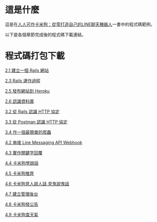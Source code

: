 # 這是什麼
這是在[人人可作卡米狗：從零打造自己的LINE聊天機器人](https://www.tenlong.com.tw/products/9789864342938)一書中的程式碼範例。

以下是各個章節完成後的程式碼下載連結。

# 程式碼打包下載
[2.1 建立一個 Rails 網站](https://github.com/etrex/everybody-can-build-kamigo-demo/archive/2.1.zip)

[2.3 Rails 運作過程](https://github.com/etrex/everybody-can-build-kamigo-demo/archive/2.3.zip)

[2.5 發布網站到 Heroku](https://github.com/etrex/everybody-can-build-kamigo-demo/archive/2.5.zip)

[2.6 認識資料庫](https://github.com/etrex/everybody-can-build-kamigo-demo/archive/2.6.zip)

[3.2 從 Rails 認識 HTTP 協定](https://github.com/etrex/everybody-can-build-kamigo-demo/archive/3.2.zip)

[3.3 從 Postman 認識 HTTP 協定](https://github.com/etrex/everybody-can-build-kamigo-demo/archive/3.3.zip)

[3.4 作一個最簡單的爬蟲](https://github.com/etrex/everybody-can-build-kamigo-demo/archive/3.4.zip)

[4.2 串接 Line Messaging API Webhook](https://github.com/etrex/everybody-can-build-kamigo-demo/archive/4.2.zip)

[4.3 實作關鍵字回覆](https://github.com/etrex/everybody-can-build-kamigo-demo/archive/4.3.zip)

[4.4 卡米狗學說話](https://github.com/etrex/everybody-can-build-kamigo-demo/archive/4.4.zip)

[4.5 卡米狗推齊](https://github.com/etrex/everybody-can-build-kamigo-demo/archive/4.5.zip)

[4.6 卡米狗見人說人話,見鬼說鬼話](https://github.com/etrex/everybody-can-build-kamigo-demo/archive/4.6.zip)

[4.7 建立管理後台](https://github.com/etrex/everybody-can-build-kamigo-demo/archive/4.7.zip)

[4.8 卡米狗發公告](https://github.com/etrex/everybody-can-build-kamigo-demo/archive/4.8.zip)

[4.9 卡米狗查天氣](https://github.com/etrex/everybody-can-build-kamigo-demo/archive/4.9.zip)